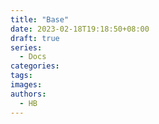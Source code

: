 ```yaml
---
title: "Base"
date: 2023-02-18T19:18:50+08:00
draft: true
series:
  - Docs
categories:
tags:
images:
authors:
  - HB
---
```


<!--more-->
